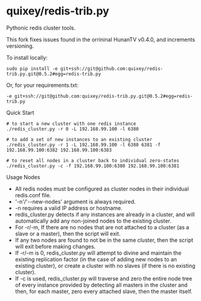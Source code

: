 quixey/redis-trib.py
====================

Pythonic redis cluster tools.

This fork fixes issues found in the orrininal HunanTV v0.4.0, and 
increments versioning. 

To install locally:

    sudo pip install -e git+ssh://git@github.com:quixey/redis-trib.py.git@0.5.2#egg=redis-trib.py
    
Or, for your requirements.txt:

    -e git+ssh://git@github.com:quixey/redis-trib.py.git@0.5.2#egg=redis-trib.py

Quick Start

    # to start a new cluster with one redis instance
    ./redis_cluster.py -r 0 -L 192.168.99.100 -l 6380 
    
    # to add a set of new instances to an existing cluster
    ./redis_cluster.py -r 1 -L 192.168.99.100 -l 6380 6381 -f 192.168.99.100:6382 192.168.99.100:6383
    
    # to reset all nodes in a cluster back to individual zero-states
    ./redis_cluster.py -c -f 192.168.99.100:6380 192.168.99.100:6381 

Usage Nodes

<ul>
<li> All redis nodes must be configured as cluster nodes in their individual redis.conf file. 
<li> '-n'/'--new-nodes' argument is always required.
<li> -n requires a valid IP address or hostname.
<li> redis_cluster.py detects if any instances are already in a cluster, and will automatically add any non-joined nodes to the existing cluster.
<li> For -r/-m, If there are no nodes that are not attached to a cluster (as a slave or a master), then the script will exit. 
<li> If any two nodes are found to not be in the same cluster, then the script will exit before making changes.
<li> If -r/-m is 0, redis_cluster.py will attempt to divine and maintain the existing replication factor (in the case of adding new nodes to an existing cluster), or create a cluster with no slaves (if there is no existing cluster).
<li> If -c is used, redis_cluster.py will traverse and zero the entire node tree of every instance provided by detecting all masters in the cluster and then, for each master, zero every attached slave, then the master itself.
</ul>
